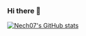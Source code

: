 ### Hi there 👋

<!--
**Nech07/Nech07** is a ✨ _special_ ✨ repository because its `README.md` (this file) appears on your GitHub profile.

Here are some ideas to get you started:

- 🔭 I’m currently working on ...
- 🌱 I’m currently learning ...
- 👯 I’m looking to collaborate on ...
- 🤔 I’m looking for help with ...
- 💬 Ask me about ...
- 📫 How to reach me: ...
- 😄 Pronouns: ...
- ⚡ Fun fact: ...
-->
[![Nech07's GitHub stats](https://github-readme-stats.vercel.app/api?username=Nech07)](https://github.com/anuraghazra/github-readme-stats)
